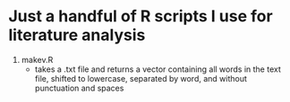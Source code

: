 # Just a handful of R scripts I use for literature analysis
1. makev.R
   * takes a .txt file and returns a vector containing all words in the text
     file, shifted to lowercase, separated by word, and without punctuation
     and spaces
